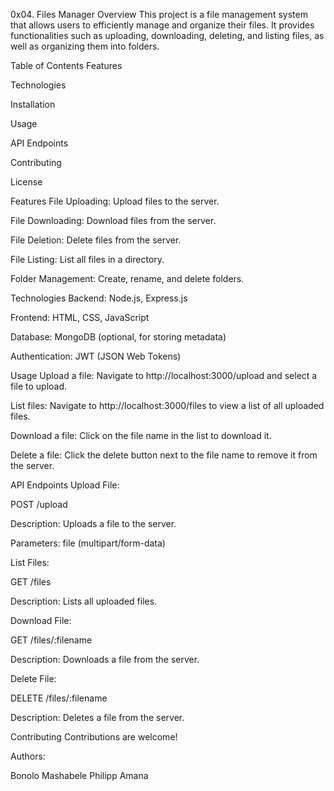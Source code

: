 0x04. Files Manager
Overview
This project is a file management system that allows users to efficiently manage and organize their files. It provides functionalities such as uploading, downloading, deleting, and listing files, as well as organizing them into folders.

Table of Contents
Features

Technologies

Installation

Usage

API Endpoints

Contributing

License

Features
File Uploading: Upload files to the server.

File Downloading: Download files from the server.

File Deletion: Delete files from the server.

File Listing: List all files in a directory.

Folder Management: Create, rename, and delete folders.

Technologies
Backend: Node.js, Express.js

Frontend: HTML, CSS, JavaScript

Database: MongoDB (optional, for storing metadata)

Authentication: JWT (JSON Web Tokens)

Usage
Upload a file: Navigate to http://localhost:3000/upload and select a file to upload.

List files: Navigate to http://localhost:3000/files to view a list of all uploaded files.

Download a file: Click on the file name in the list to download it.

Delete a file: Click the delete button next to the file name to remove it from the server.

API Endpoints
Upload File:

POST /upload

Description: Uploads a file to the server.

Parameters: file (multipart/form-data)

List Files:

GET /files

Description: Lists all uploaded files.

Download File:

GET /files/:filename

Description: Downloads a file from the server.

Delete File:

DELETE /files/:filename

Description: Deletes a file from the server.

Contributing
Contributions are welcome!

Authors:

Bonolo Mashabele
Philipp Amana
